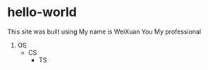 # hello-world

This site was built using 
My name is WeiXuan You
My professional
1. OS
     - CS
       - TS 

